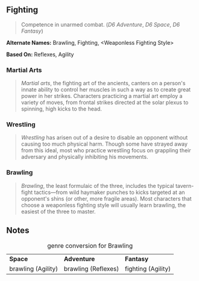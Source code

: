 Fighting
--------

> Competence in unarmed combat. (_D6 Adventure_, _D6 Space_, _D6 Fantasy_)

__Alternate Names:__ <span title='Adventure & Space'>Brawling</span>, <span title='Fantasy'>Fighting</span>, <span title='System Book'>&lt;Weaponless Fighting Style&gt;</span>

__Based On:__ <span title='Adventure'>Reflexes</span>, <span title='Space & Fantasy'>Agility</span>

### Martial Arts

> _Martial arts_, the fighting art of the ancients, canters on a person's innate ability to control her muscles in such a way as to create great power in her strikes. Characters practicing a martial art employ a variety of moves, from frontal strikes directed at the solar plexus to spinning, high kicks to the head.

### Wrestling

> _Wrestling_ has arisen out of a desire to disable an opponent without causing too much physical harm. Though some have strayed away from this ideal, most who practice wrestling focus on grappling their adversary and physically inhibiting his movements.

### Brawling

> _Brawling_, the least formulaic of the three, includes the typical tavern-fight tactics—from wild haymaker punches to kicks targeted at an opponent's shins (or other, more fragile areas). Most characters that choose a weaponless fighting style will usually learn brawling, the easiest of the three to master.

Notes
-----

<table>
<caption>genre conversion for Brawling</caption>
<tr><td><strong>Space</strong></td><td><strong>Adventure</strong></td><td><strong>Fantasy</strong></td></tr>
<tr><td>brawling (Agility)</td><td>brawling (Reflexes)</td><td>fighting (Agility)</td></tr>
</table>
